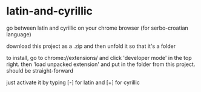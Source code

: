 # latin-and-cyrillic
go between latin and cyrillic on your chrome browser (for serbo-croatian language)

download this project as a .zip and then unfold it so that it's a folder

to install, go to chrome://extensions/ and click 'developer mode' in the top right. then 'load unpacked extension' and put in the folder from this project. should be straight-forward

just activate it by typing [-] for latin and [+] for cyrillic
